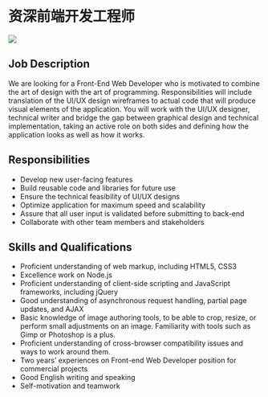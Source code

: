 # 资深前端开发工程师
![](https://img.shields.io/badge/closed-red?logo=trend-micro&style=for-the-badge)


## Job Description

We are looking for a Front-End Web Developer who is motivated to combine the art of design with the art of programming. Responsibilities will include translation of the UI/UX design wireframes to actual code that will produce visual elements of the application. You will work with the UI/UX designer, technical writer and bridge the gap between graphical design and technical implementation, taking an active role on both sides and defining how the application looks as well as how it works.


## Responsibilities

- Develop new user-facing features
- Build reusable code and libraries for future use
- Ensure the technical feasibility of UI/UX designs
- Optimize application for maximum speed and scalability
- Assure that all user input is validated before submitting to back-end
- Collaborate with other team members and stakeholders


## Skills and Qualifications

- Proficient understanding of web markup, including HTML5, CSS3
- Excellence work on Node.js
- Proficient understanding of client-side scripting and JavaScript frameworks, including jQuery
- Good understanding of asynchronous request handling, partial page updates, and AJAX
- Basic knowledge of image authoring tools, to be able to crop, resize, or perform small adjustments on an image. Familiarity with tools such as Gimp or Photoshop is a plus.
- Proficient understanding of cross-browser compatibility issues and ways to work around them.
- Two years’ experiences on Front-end Web Developer position for commercial projects
- Good English writing and speaking
- Self-motivation and teamwork